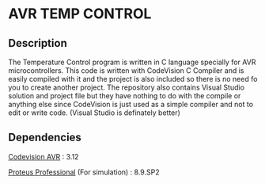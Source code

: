 # AVR TEMP CONTROL

## Description
The Temperature Control program is written in C language specially for AVR microcontrollers. This code is written with CodeVision C Compiler and is easily compiled with it and the project is also included so there is no need fo you to create another project. The repository also contains Visual Studio solution and project file but they have nothing to do with the compile or anything else since CodeVision is just used as a simple compiler and not to edit or write code. (Visual Studio is definately better)

## Dependencies

[Codevision AVR](http://www.hpinfotech.ro/) : 3.12

[Proteus Professional](https://labcenter.com/) (For simulation) : 8.9.SP2